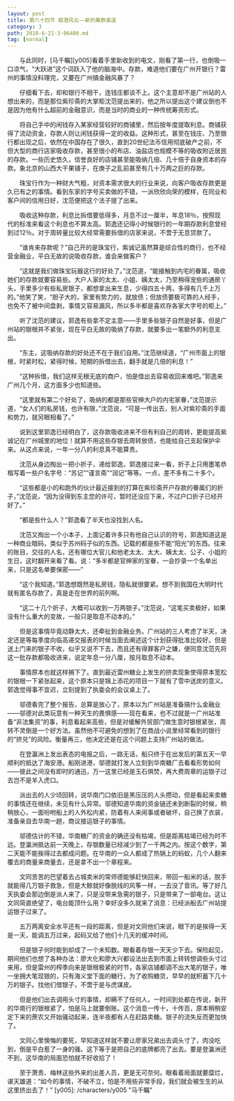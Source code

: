 ```yaml
---
layout: post
title: 第六十四节 甜港风云——新的筹款渠道
category: 3
path: 2010-6-21-3-06400.md
tag: [normal]
---
```


　　与此同时，[马千瞩][y005]看着手里新收到的电文，刚看了第一行，也倒吸一口凉气，“大跃进”这个词跃入了他的脑海中。存款，难道他们要在广州开银行？雷州的事情没料理完，又要在广州搞金融风暴了？

　　仔细看下去，却和银行不相干，连钱庄都谈不上。这个主意却不是广州站的人想出来的，而是那位紫珍斋的大掌柜沈范提出来的，他之所以提出这个建议倒也不是因为他有什么超前的金融意识，而是当时的商业的一种传统筹资形式。

　　将自己手中的闲钱存入某家经营较好的商铺里，然后按年度提取利息。商铺获得了流动资金，存款人则让闲钱获得一定的收益。这种形式，甚至在钱庄、乃至银行都出现之后，依然在中国存在了很久，直到20世纪法币信用彻底破产之前，不但大型的商行店家吸收存款，甚至很小的布店、油盐店也规模不等的吸收附近居民的存款。一些历史悠久，信誉良好的店铺甚至能吸纳几倍、几十倍于自身资本的存款。象北京的山西大干果铺子，在庚子之乱前甚至有几十万两之巨的存款。

　　珠宝行作为一种财大气粗，对资本需求很大的行业来说，向客户吸收存款更是久已有之的事情。看到东家的字号买卖做的不错，一派欣欣向荣的模样，在同业和客户间的信用日好，沈范便把这个法子提了出来。

　　吸收这种存款，利息比拆借要低得多，月息不过一厘半，年息18％，按照现代的标准来看这个利息也不算太高。郭逸还记得小时候银行的一年期存款利息曾经到过12％。对于周转量比较大经常需要拆借的店家来说，不啻于无息贷款了。

　　“谁肯来存款呢？”自己开的是珠宝行，紫诚记虽然算是综合性的商行，也不经营金融业，平白无故的说吸收存款，谁会来做客户？

　　“这就是我们做珠宝玩器这行的好处了。”沈范道，“能接触到内宅的眷属，吸收她们的存款就要容易些。大户人家的太太、小姐、姨太太，乃至稍得宠些的通房丫头，手里多少有些私房银子，都想拿出来生息，少得四五十两，多得有几千上万的。”他笑了笑，“胆子大的，家里有势力的，就放债；但放债要极可靠的人经手，也免不了被中间盘剥，事情又容易漏风，所以多半都是喜欢存各家大字号的柜上。”

　　听了沈范的建议，郭逸有些拿不定主意——手里多些银子自然是好事，但是广州站的银根并不紧张，现在平白无故的吸纳了存款，就要多出一笔额外的利息支出。

　　“东主，这吸纳存款的好处还不在于我们自用。”沈范继续道，“广州市面上的银根，时紧时松，紧得时候，短期的拆借出去，翻手就是几倍的利息！”

　　“这种拆借，我们这样无根无底的商户，怕是借出去容易收回来难吧。”郭逸来广州几个月，这方面多少也知道些。

　　“这里就有第二个好处了，吸纳的都是那些官绅大户的内宅家眷，”沈范提示道，“女人们的私房钱，也许有限，”沈范说，“可是一传出去，别人对紫珍斋的手面和势力，就另眼相看了。”

　　说到这里郭逸已经明白了，这存款吸收进来不但有利自己的周转，更能提高紫诚记在广州城里的地位！就算不用这些存银去周转放债，也能给自己支起保护伞来。从这点来说，一年一分八的利息真不能算贵。

　　沈范从身边掏出一把小折子，递给郭逸，郭逸接过来一看，折子上只用墨笔恭楷写着一些户名字号：“苏记”“谨言斋”“润记”等等。一点，差不多有二十多个。

　　“这些都是小的和跑外的伙计最近接到的打算在紫珍斋开户存款的眷属们的折子，”沈范说，“因为没得到东主您的许可，暂时还没应下来，不过户口折子已经开好了。”

　　“都是些什么人？”郭逸看了半天也没找到人名。

　　沈范又掏出一个小本子，上面记着许多只有他自己认识的符号，郭逸知道这是一种商业暗码，类似于苏州码子似的东西。记载的都是些不能“阳光”的东西。往来的账目，交往的人名，还有哪位大官儿和他老太太、太大、姨太太、公子、小姐的生日，这时翻开来看了看。说：“多半都是官绅家的宝眷，一会抄录一个名单出来，只是这名单要保密——”

　　“这个我知道。”郭逸想既然是私房钱，隐私就很要紧。想不到我国在大明时代就有匿名存款了，真是走在世界的前列啊。

　　“这二十几个折子，大概可以收到一万两银子。”沈范说，“这笔买卖极好，如果没有什么重大的变故，一般只是取息不动本的。”

　　但是这事情毕竟动静太大，还牵扯到金融业务。广州站的三人考虑了半天，决定还是等每季度向临高递交报表的时候当面去阐述这个计划获得批准比较好。但是送上门来的银子不收，似乎又说不下去，而且还有得罪客户之嫌，便同意沈范先将这一批存款都吸收进来，说定年息一分八厘，按月取息不动本。

　　事情原本也就这样搁下了。直到最近雷州糖业上发生的挤卖现象使得原本宽松的银根一下紧张起来，这个原本只是锦上添花的项目一下就有了雪中送炭的意义。郭逸觉得事不宜迟，立刻提到了执委会的会议桌上了。

　　邬德看完了整个报告，总算是放心了，原本以为广州站是准备搞什么金融业——邬德对此类玩意有一种天生的畏惧感——现在看来，也不过就是一广州站准备“非法集资”的事，利息看起来高些，但是对缓解外贸部门做生意时银根紧张，周转不灵倒是一个好方法。虽然他不可避免的想到了在商战小说里经常看到的银行的“挤兑”的风险。衡量再三，他决定还是在这个问题上支持广州站的做法。

　　在登瀛洲上发出表态的电报之后，一路无话，船只终于在出发后的第五天一早顺利的抵达了海安港。船刚进港，邬德就打发人立刻到华南糖厂去看看形势如何——彼此之间没有即时的通迅，万一这里已经是玉石俱焚，再大费周章的运银子过去岂不是羊入虎口。

　　派出去的人少顷回转，说华南门口依旧是黑压压的人头攒动，但是看起来卖糖的事情还在继续，未见有什么异常。邬德知道华南的资金链还未到断裂的时候，稍稍放心，一面吩咐船上的人外松内紧，防着有人来闹事或者破坏，自己换了衣装，准备亲自去华南一趟，商议接运银子的事情。

　　邬德估计的不错，华南糖厂的资金的确还没有枯竭，但是距离枯竭已经为时不远。登瀛洲抵达前一天晚上，存银数量已经减少到了一千两之内。按这个数字，第二天能不能挨得过去都成问题。在华南的一众人都成了热锅上的蚂蚁，几个人翻来覆去的商量来商量去，还是拿不出一个章程来。

　　文同苦苦的巴望着去占城卖米的常师德能够赶快回来，带回一船米的话，脱手就能得几万银子救急，但是大鲸就好像脱线的风筝一样，一去没了音讯。等了好几天执委会那边倒是派人来了，只是没带来急需的银子，只是带来了一部电台。这让文同简直绝望了，电台能顶什么用？幸好没多久就来了消息：已经派船去广州站提运银子过来了。

　　五万两离安全水平还有一段的距离，但是对文同他们来说，眼下的是挨得一天是一天，能调五万过来，起码又给了他们十几天的缓冲时间。

　　但是银子何时能到却成了一个未知数。眼看着存银一天天少下去。保险起见，期间他们也想了各种办法：廖大化和廖大兴都设法出去到市面上转转想调些头寸过来用，但是雷州的榨季向来是银根极紧的时节，各家店铺都调不出大笔的银子，唯一坐拥大笔现银的，只有海义堂下面的糖行，为了收购糖货，早早的就积蓄下几十万的银子。找他们借银子，不啻于是与虎谋皮。

　　但是他们出去调用头寸的事情，却瞒不了任何人，一时间到处都在传说，新开的华南行的银根紧了，怕是马上就要倒账。这个消息一传十，十传百，原本稍稍安定下来的蔗农又开始骚动起来，连半夜都有人在赶路卖糖。银子的流失反而更加快了。

　　文同心里懊悔的要死，早知道这样就不要让廖家兄弟出去调头寸了，肉没吃到，倒是平白惹了一身的骚。这下等于是把自己的底牌都亮了出去。要是登瀛洲还不到，这华南的局面恐怕就不好收拾了！

　　至于萧贵、梅林这些外来的出差人员，更是无可奈何。眼看着局面就要糜烂，谌天雄道：“如今的事情，不破不立，怕是不用些非常手段，我们就会被生生的从这里挤出去了！”
[y005]: /characters/y005 "马千瞩"
